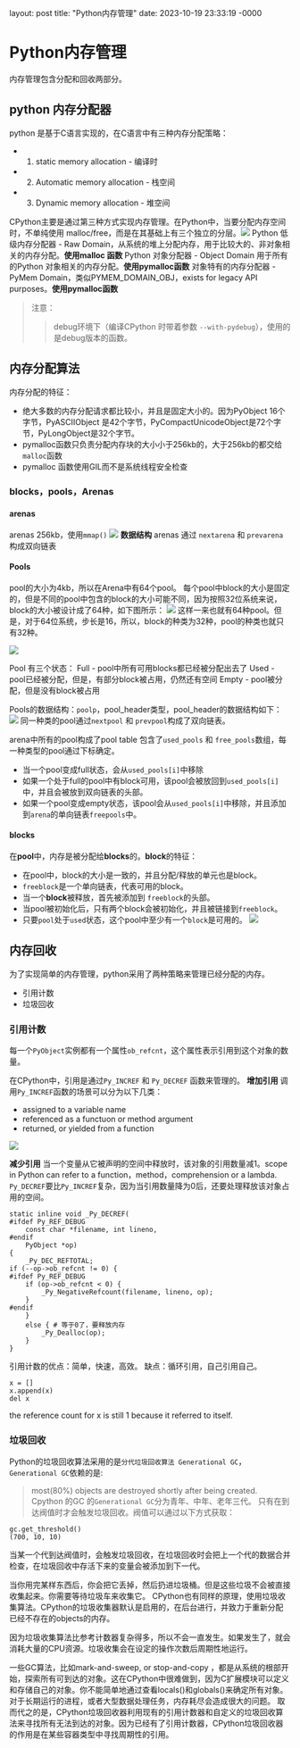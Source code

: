 layout: post
title: "Python内存管理"
date: 2023-10-19 23:33:19 -0000

# Python内存管理
内存管理包含分配和回收两部分。
## python 内存分配器
python 是基于C语言实现的，在C语言中有三种内存分配策略：
 - 1. static memory allocation - 编译时
 - 2. Automatic memory allocation - 栈空间
 - 3. Dynamic memory allocation - 堆空间
 
CPython主要是通过第三种方式实现内存管理。在Python中，当要分配内存空间时，不单纯使用 malloc/free，而是在其基础上有三个独立的分层。![](media/16475847436686/16479475612524.png)
Python 低级内存分配器 - Raw Domain，从系统的堆上分配内存，用于比较大的、非对象相关的内存分配。**使用malloc 函数**
Python 对象分配器 - Object Domain 用于所有的Python 对象相关的内存分配。**使用pymalloc函数**
对象特有的内存分配器 - PyMem Domain，类似PYMEM_DOMAIN_OBJ，exists for legacy API purposes。**使用pymalloc函数**
> 注意：
>> debug环境下（编译CPython 时带着参数 `--with-pydebug`），使用的是debug版本的函数。

## 内存分配算法
内存分配的特征：
- 绝大多数的内存分配请求都比较小，并且是固定大小的。因为PyObject 16个字节，PyASCIIObject 是42个字节，PyCompactUnicodeObject是72个字节，PyLongObject是32个字节。
- pymalloc函数只负责分配内存块的大小小于256kb的，大于256kb的都交给`malloc`函数
- pymalloc 函数使用GIL而不是系统线程安全检查
### blocks，pools，Arenas
#### arenas
arenas 256kb，使用`mmap()`
![](media/16475847436686/16494154040473.png)
**数据结构**
arenas 通过 `nextarena` 和 `prevarena`构成双向链表


#### Pools
pool的大小为4kb，所以在Arena中有64个pool。
每个pool中block的大小是固定的，但是不同的pool中包含的block的大小可能不同，因为按照32位系统来说，block的大小被设计成了64种，如下图所示：
![](media/16475847436686/16494158451079.png)
这样一来也就有64种pool。但是，对于64位系统，步长是16，所以，block的种类为32种，pool的种类也就只有32种。

![](media/16475847436686/16494158643915.png)

Pool 有三个状态：
Full - pool中所有可用blocks都已经被分配出去了
Used - pool已经被分配，但是，有部分block被占用，仍然还有空间
Empty - pool被分配，但是没有block被占用

Pools的数据结构：`poolp`，pool_header类型，pool_header的数据结构如下：![](media/16475847436686/16494161058623.png)
同一种类的pool通过`nextpool` 和 `prevpool`构成了双向链表。

arena中所有的pool构成了pool table
包含了`used_pools` 和 `free_pools`数组，每一种类型的pool通过下标确定。
 - 当一个pool变成full状态，会从`used_pools[i]`中移除
 - 如果一个处于full的pool中有block可用，该pool会被放回到`used_pools[i]`中，并且会被放到双向链表的头部。
 - 如果一个pool变成empty状态，该pool会从`used_pools[i]`中移除，并且添加到`arena`的单向链表`freepools`中。
 
 #### blocks
 在**pool**中，内存是被分配给**blocks**的。**block**的特征：
 - 在pool中，block的大小是一致的，并且分配/释放的单元也是block。
 - `freeblock`是一个单向链表，代表可用的block。
 - 当一个**block**被释放，首先被添加到 `freeblock`的头部。
 - 当pool被初始化后，只有两个block会被初始化，并且被链接到`freeblock`。
 - 只要`pool`处于`used`状态，这个pool中至少有一个`block`是可用的。
![](media/16475847436686/16494618655534.png)

## 内存回收
为了实现简单的内存管理，python采用了两种策略来管理已经分配的内存。
 - 引用计数
 - 垃圾回收

### 引用计数
每一个`PyObject`实例都有一个属性`ob_refcnt`，这个属性表示引用到这个对象的数量。

在CPython中，引用是通过`Py_INCREF` 和 `Py_DECREF` 函数来管理的。
**增加引用**
调用`Py_INCREF`函数的场景可以分为以下几类：
 - assigned to a variable name
 - referenced as a functuon or method argument
 - returned, or yielded from a function

![](media/16475847436686/16494628919653.png)

**减少引用**
当一个变量从它被声明的空间中释放时，该对象的引用数量减1。scope in Python can refer to a function，method，comprehension or a lambda.
`Py_DECREF`要比`Py_INCREF`复杂，因为当引用数量降为0后，还要处理释放该对象占用的空间。
```
static inline void _Py_DECREF( 
#ifdef Py_REF_DEBUG
    const char *filename, int lineno, 
#endif
    PyObject *op)
{
    _Py_DEC_REFTOTAL;
if (--op->ob_refcnt != 0) { 
#ifdef Py_REF_DEBUG
    if (op->ob_refcnt < 0) { 
        _Py_NegativeRefcount(filename, lineno, op);
    }
#endif
    }
    else { # 等于0了，要释放内存
        _Py_Dealloc(op);
    }
}
````
引用计数的优点：简单，快速，高效。
缺点：循环引用，自己引用自己。
```
x = []
x.append(x)
del x
```
the reference count for x is still 1 because it referred to itself.

### 垃圾回收
Python的垃圾回收算法采用的是`分代垃圾回收算法 Generational GC`，`Generational GC`依赖的是:
> most(80%) objects are destroyed shortly after being created.
Cpython 的GC 的`Generational GC`分为青年、中年、老年三代。
只有在到达阀值时才会触发垃圾回收。阀值可以通过以下方式获取：
```
gc.get_threshold() 
(700, 10, 10)
```
当某一个代到达阀值时，会触发垃圾回收，在垃圾回收时会把上一个代的数据合并检查，在垃圾回收中存活下来的变量会被添加到下一代。


当你用完某样东西后，你会把它丢掉，然后扔进垃圾桶。但是这些垃圾不会被直接收集起来。你需要等待垃圾车来收集它。
CPython也有同样的原理，使用垃圾收集算法。CPython的垃圾收集器默认是启用的，在后台进行，并致力于重新分配已经不存在的objects的内存。

因为垃圾收集算法比参考计数器复杂得多，所以不会一直发生。如果发生了，就会消耗大量的CPU资源。垃圾收集会在设定的操作次数后周期性地运行。

一些GC算法，比如mark-and-sweep, or stop-and-copy ，都是从系统的根部开始，探索所有可到达的对象。这在CPython中很难做到，因为C扩展模块可以定义和存储自己的对象。你不能简单地通过查看locals()和globals()来确定所有对象。
对于长期运行的进程，或者大型数据处理任务，内存耗尽会造成很大的问题。
取而代之的是，CPython垃圾回收器利用现有的引用计数器和自定义的垃圾回收算法来寻找所有无法到达的对象。因为已经有了引用计数器，CPython垃圾回收器的作用是在某些容器类型中寻找周期性的引用。


